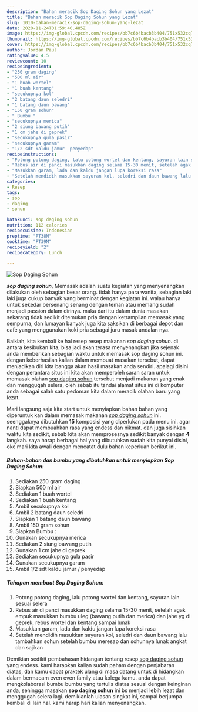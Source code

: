 ```yaml
---
description: "Bahan meracik Sop Daging Sohun yang Lezat"
title: "Bahan meracik Sop Daging Sohun yang Lezat"
slug: 1010-bahan-meracik-sop-daging-sohun-yang-lezat
date: 2020-11-24T01:59:40.485Z
image: https://img-global.cpcdn.com/recipes/bb7c6b4bacb3b404/751x532cq70/sop-daging-sohun-foto-resep-utama.jpg
thumbnail: https://img-global.cpcdn.com/recipes/bb7c6b4bacb3b404/751x532cq70/sop-daging-sohun-foto-resep-utama.jpg
cover: https://img-global.cpcdn.com/recipes/bb7c6b4bacb3b404/751x532cq70/sop-daging-sohun-foto-resep-utama.jpg
author: Jordan Paul
ratingvalue: 4.5
reviewcount: 10
recipeingredient:
- "250 gram daging"
- "500 ml air"
- "1 buah wortel"
- "1 buah kentang"
- "secukupnya kol"
- "2 batang daun seledri"
- "1 batang daun bawang"
- "150 gram sohun"
- " Bumbu "
- "secukupnya merica"
- "2 siung bawang putih"
- "1 cm jahe di geprek"
- "secukupnya gula pasir"
- "secukupnya garam"
- "1/2 sdt kaldu jamur  penyedap"
recipeinstructions:
- "Potong potong daging, lalu potong wortel dan kentang, sayuran lain sesuai selera"
- "Rebus air di panci masukkan daging selama 15-30 menit, setelah agak empuk masukkan bumbu uleg (bawang putih dan merica) dan jahe yg di geprek, rebus wortel dan kentang sampai lunak"
- "Masukkan garam, lada dan kaldu jangan lupa koreksi rasa"
- "Setelah mendidih masukkan sayuran kol, seledri dan daun bawang lalu tambahkan sohun setelah bumbu meresap dan sohunnya lunak angkat dan sajikan"
categories:
- Resep
tags:
- sop
- daging
- sohun

katakunci: sop daging sohun 
nutrition: 112 calories
recipecuisine: Indonesian
preptime: "PT38M"
cooktime: "PT39M"
recipeyield: "2"
recipecategory: Lunch

---
```



![Sop Daging Sohun](https://img-global.cpcdn.com/recipes/bb7c6b4bacb3b404/751x532cq70/sop-daging-sohun-foto-resep-utama.jpg)

<b><i>sop daging sohun</i></b>, Memasak adalah suatu kegiatan yang menyenangkan dilakukan oleh sebagian besar orang. tidak hanya para wanita, sebagian laki laki juga cukup banyak yang berminat dengan kegiatan ini. walau hanya untuk sekedar bersenang senang dengan teman atau memang sudah menjadi passion dalam dirinya. maka dari itu dalam dunia masakan sekarang tidak sedikit ditemukan pria dengan ketrampilan memasak yang sempurna, dan lumayan banyak juga kita saksikan di berbagai depot dan cafe yang menggunakan koki pria sebagai juru masak andalan nya.

Baiklah, kita kembali ke hal resep resep makanan <i>sop daging sohun</i>. di antara kesibukan kita, bisa jadi akan terasa menyenangkan jika sejenak anda memberikan sebagian waktu untuk memasak sop daging sohun ini. dengan keberhasilan kalian dalam membuat masakan tersebut, dapat menjadikan diri kita bangga akan hasil masakan anda sendiri. apalagi disini dengan perantara situs ini kita akan memperoleh saran saran untuk memasak olahan <u>sop daging sohun</u> tersebut menjadi makanan yang enak dan menggugah selera, oleh sebab itu tandai alamat situs ini di komputer anda sebagai salah satu pedoman kita dalam meracik olahan baru yang lezat.




Mari langsung saja kita start untuk menyiapkan bahan bahan yang diperuntuk kan dalam memasak makanan <u><i>sop daging sohun</i></u> ini. seenggaknya dibutuhkan <b>15</b> komposisi yang diperlukan pada menu ini. agar nanti dapat membuahkan rasa yang endess dan nikmat. dan juga sisihkan waktu kita sedikit, sebab kita akan memprosesnya sedikit banyak dengan <b>4</b> langkah. saya harap berbagai hal yang dibutuhkan sudah kita punyai disini, oke mari kita awali dengan mencatat dulu bahan keperluan berikut ini.

<!--inarticleads1-->

##### Bahan-bahan dan bumbu yang dibutuhkan untuk menyiapkan Sop Daging Sohun:

1. Sediakan 250 gram daging
1. Siapkan 500 ml air
1. Sediakan 1 buah wortel
1. Sediakan 1 buah kentang
1. Ambil secukupnya kol
1. Ambil 2 batang daun seledri
1. Siapkan 1 batang daun bawang
1. Ambil 150 gram sohun
1. Siapkan  Bumbu :
1. Gunakan secukupnya merica
1. Sediakan 2 siung bawang putih
1. Gunakan 1 cm jahe di geprek
1. Sediakan secukupnya gula pasir
1. Gunakan secukupnya garam
1. Ambil 1/2 sdt kaldu jamur / penyedap




<!--inarticleads2-->

##### Tahapan membuat Sop Daging Sohun:

1. Potong potong daging, lalu potong wortel dan kentang, sayuran lain sesuai selera
1. Rebus air di panci masukkan daging selama 15-30 menit, setelah agak empuk masukkan bumbu uleg (bawang putih dan merica) dan jahe yg di geprek, rebus wortel dan kentang sampai lunak
1. Masukkan garam, lada dan kaldu jangan lupa koreksi rasa
1. Setelah mendidih masukkan sayuran kol, seledri dan daun bawang lalu tambahkan sohun setelah bumbu meresap dan sohunnya lunak angkat dan sajikan




Demikian sedikit pembahasan hidangan tentang resep <u>sop daging sohun</u> yang endess. kami harapkan kalian sudah paham dengan penjabaran diatas, dan kamu dapat praktek ulang di masa datang untuk di hidangkan dalam bermacam even even family atau kolega kamu. anda dapat mengkolaborasi bumbu bumbu yang tertulis diatas sesuai dengan keinginan anda, sehingga masakan <b>sop daging sohun</b> ini bs menjadi lebih lezat dan menggugah selera lagi. demikianlah ulasan singkat ini, sampai berjumpa kembali di lain hal. kami harap hari kalian menyenangkan.
